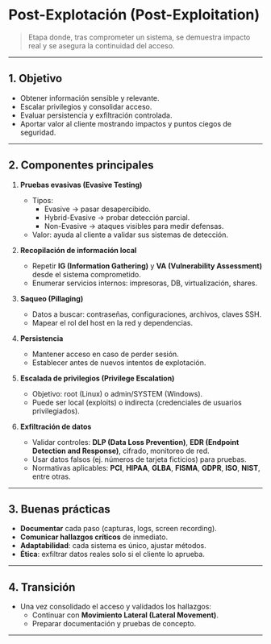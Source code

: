 # Post-Explotación (Post-Exploitation)

> Etapa donde, tras comprometer un sistema, se demuestra impacto real y se asegura la continuidad del acceso.

---

## 1. Objetivo
- Obtener información sensible y relevante.  
- Escalar privilegios y consolidar acceso.  
- Evaluar persistencia y exfiltración controlada.  
- Aportar valor al cliente mostrando impactos y puntos ciegos de seguridad.

---

## 2. Componentes principales
1. **Pruebas evasivas (Evasive Testing)**  
   - Tipos:  
     - Evasive → pasar desapercibido.  
     - Hybrid-Evasive → probar detección parcial.  
     - Non-Evasive → ataques visibles para medir defensas.  
   - Valor: ayuda al cliente a validar sus sistemas de detección.  

2. **Recopilación de información local**  
   - Repetir **IG (Information Gathering)** y **VA (Vulnerability Assessment)** desde el sistema comprometido.  
   - Enumerar servicios internos: impresoras, DB, virtualización, shares.  

3. **Saqueo (Pillaging)**  
   - Datos a buscar: contraseñas, configuraciones, archivos, claves SSH.  
   - Mapear el rol del host en la red y dependencias.  

4. **Persistencia**  
   - Mantener acceso en caso de perder sesión.  
   - Establecer antes de nuevos intentos de explotación.  

5. **Escalada de privilegios (Privilege Escalation)**  
   - Objetivo: root (Linux) o admin/SYSTEM (Windows).  
   - Puede ser local (exploits) o indirecta (credenciales de usuarios privilegiados).  

6. **Exfiltración de datos**  
   - Validar controles: **DLP (Data Loss Prevention)**, **EDR (Endpoint Detection and Response)**, cifrado, monitoreo de red.  
   - Usar datos falsos (ej. números de tarjeta ficticios) para pruebas.  
   - Normativas aplicables: **PCI**, **HIPAA**, **GLBA**, **FISMA**, **GDPR**, **ISO**, **NIST**, entre otras.  

---

## 3. Buenas prácticas
- **Documentar** cada paso (capturas, logs, screen recording).  
- **Comunicar hallazgos críticos** de inmediato.  
- **Adaptabilidad**: cada sistema es único, ajustar métodos.  
- **Ética**: exfiltrar datos reales solo si el cliente lo aprueba.  

---

## 4. Transición
- Una vez consolidado el acceso y validados los hallazgos:  
  - Continuar con **Movimiento Lateral (Lateral Movement)**.  
  - Preparar documentación y pruebas de concepto.  

---
